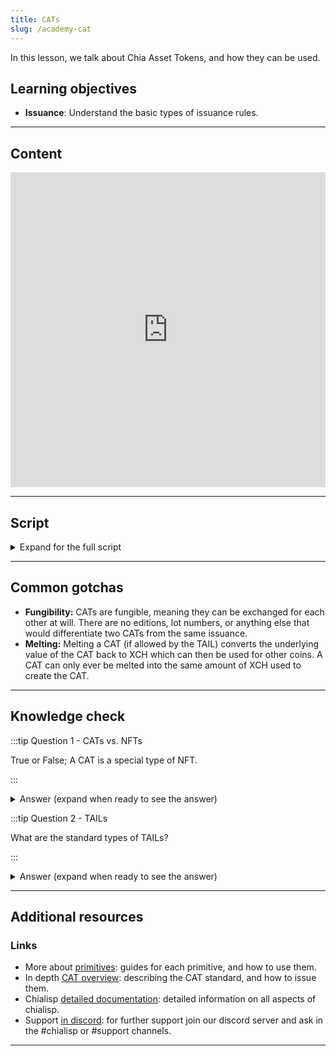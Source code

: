 ```yaml
---
title: CATs
slug: /academy-cat
---
```


In this lesson, we talk about Chia Asset Tokens, and how they can be used.

## Learning objectives

- **Issuance**: Understand the basic types of issuance rules.

---

## Content

<div class="videoWrapper">
<iframe width="100%" height="504" src="https://www.youtube.com/embed/XJbpmgbEYpM" frameborder="0" allowfullscreen="allowfullscreen"></iframe>
</div>

---

## Script

<details>

<summary> Expand for the full script </summary>

0:00  
A Chia Asset Token, or CAT, is a type of fungible token that can be minted from XCH. These tokens can take many different forms from a separate form of currency, to representing a collection of identical assets.

0:20
A CAT can have different properties, determined by it's TAIL, or Token Asset Issuance Limiter. This TAIL determines how the CAT is issued, how it can be subsequently spent, and whether it can be melted back into XCH.

0:40
A CAT wraps an inner puzzle that controls ownership of the coin. This is typically the standard transaction puzzle to facilitate sending the CATs to a Chia wallet. For the TAIL, there are 2 standard puzzles, Single-Issuance, and Multi-Issuance.
The Single-Issuance TAIL is more restrictive and is designed to make sure the supply is maintained.

1:00
With this TAIL, only the CATs minted at creation are valid, and they cannot be melted back into XCH.
The Multi-Issuance TAIL allows more identical CATs to be issued in the future, as long as the original issuance key is used. This is useful if the total number of tokens needed is unknown.

1:20
While these are the standard puzzles, a TAIL can be customized to allow any desired behavior.

</details>

---

## Common gotchas

- **Fungibility:** CATs are fungible, meaning they can be exchanged for each other at will. There are no editions, lot numbers, or anything else that would differentiate two CATs from the same issuance.
- **Melting:** Melting a CAT (if allowed by the TAIL) converts the underlying value of the CAT back to XCH which can then be used for other coins. A CAT can only ever be melted into the same amount of XCH used to create the CAT.

---

## Knowledge check

:::tip Question 1 - CATs vs. NFTs

True or False; A CAT is a special type of NFT.

:::

<details>

<summary> Answer (expand when ready to see the answer)  </summary>

False. A CAT is fungible, whereas an NFT is non-fungible and represents a unique item.

</details>

:::tip Question 2 - TAILs

What are the standard types of TAILs?

:::

<details>

<summary> Answer (expand when ready to see the answer)  </summary>

Single-Issuance and Multi-Issuance.

</details>

---

## Additional resources

### Links

- More about [primitives](https://docs.chia.net/guides/primitives/): guides for each primitive, and how to use them.
- In depth [CAT overview](https://docs.chia.net/guides/cat-creation-tutorial/): describing the CAT standard, and how to issue them.
- Chialisp [detailed documentation](https://chialisp.com/): detailed information on all aspects of chialisp.
- Support [in discord](https://discord.gg/chia): for further support join our discord server and ask in the #chialisp or #support channels.

---
